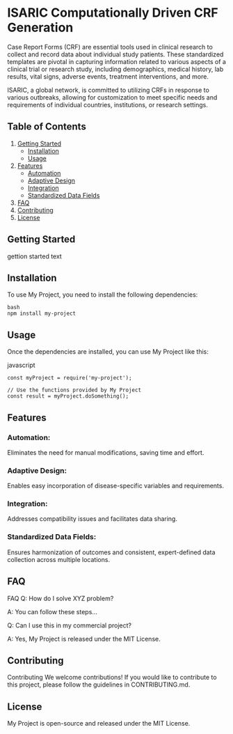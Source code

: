 # ISARIC Computationally Driven CRF Generation

Case Report Forms (CRF) are essential tools used in clinical research to collect and record data about individual study patients. These standardized templates are pivotal in capturing information related to various aspects of a clinical trial or research study, including demographics, medical history, lab results, vital signs, adverse events, treatment interventions, and more. 

ISARIC, a global network, is committed to utilizing CRFs in response to various outbreaks, allowing for customization to meet specific needs and requirements of individual countries, institutions, or research settings.

## Table of Contents

1. [Getting Started](#getting-started)
    - [Installation](#installation)
    - [Usage](#usage)
2. [Features](#features)
    - [Automation](#automation)
    - [Adaptive Design](#adaptive-design)
    - [Integration](#integration)
    - [Standardized Data Fields](#standardized-data-fields)	
3. [FAQ](#faq)
4. [Contributing](#contributing)
5. [License](#license)

## Getting Started

gettion started text

## Installation

To use My Project, you need to install the following dependencies:

```
bash
npm install my-project
```

## Usage
Once the dependencies are installed, you can use My Project like this:

javascript
```
const myProject = require('my-project');

// Use the functions provided by My Project
const result = myProject.doSomething();
```

## Features
### Automation:
Eliminates the need for manual modifications, saving time and effort.
### Adaptive Design:
Enables easy incorporation of disease-specific variables and requirements.
### Integration:
Addresses compatibility issues and facilitates data sharing.
### Standardized Data Fields:
Ensures harmonization of outcomes and consistent, expert-defined data collection across multiple locations.

## FAQ
FAQ
Q: How do I solve XYZ problem?

A: You can follow these steps...

Q: Can I use this in my commercial project?

A: Yes, My Project is released under the MIT License.

## Contributing
Contributing
We welcome contributions! If you would like to contribute to this project, please follow the guidelines in CONTRIBUTING.md.

## License
My Project is open-source and released under the MIT License.


